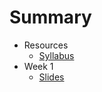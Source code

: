# Summary

* Resources
  * [Syllabus](syllabus.md)
* Week 1
  * [Slides](slides-03-information-services.md)
